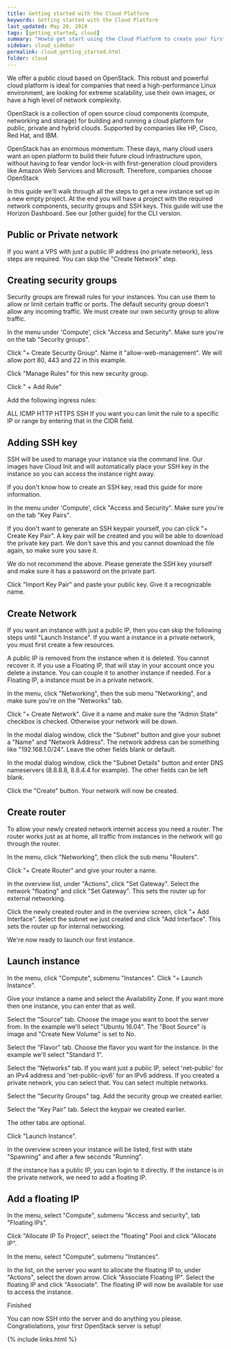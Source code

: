 ```yaml
---
title: Getting started with the Cloud Platform
keywords: Getting started with the Cloud Platform
last_updated: May 20, 2019
tags: [getting_started, cloud]
summary: "Howto get start using the Cloud Platform to create your first virtual machine and network infrastructure"
sidebar: cloud_sidebar
permalink: cloud_getting_started.html
folder: cloud
---
```


We offer a public cloud based on OpenStack. This robust and powerful cloud platform is ideal for companies that need a high-performance Linux environment, are looking for extreme scalability, use their own images, or have a high level of network complexity.

OpenStack is a collection of open source cloud components (compute, networking and storage) for building and running a cloud platform for public, private and hybrid clouds. Supported by companies like HP, Cisco, Red Hat, and IBM.

OpenStack has an enormous momentum. These days, many cloud users want an open platform to build their future cloud infrastructure upon, without having to fear vendor lock-in with first-generation cloud providers like Amazon Web Services and Microsoft. Therefore, companies choose OpenStack

In this guide we'll walk through all the steps to get a new instance set up in a new empty project. At the end you will have a project with the required network components, security groups and SSH keys. This guide will use the Horizon Dashboard. See our [other guide] for the CLI version.



## Public or Private network
 

If you want a VPS with just a public IP address (no private network), less steps are required. You can skip the "Create Network" step.

## Creating security groups
 

Security groups are firewall rules for your instances. You can use them to allow or limit certain traffic or ports. The default security group doesn't allow any incoming traffic. We must create our own security group to allow traffic.

In the menu under 'Compute', click "Access and Security". Make sure you're on the tab "Security groups".

Click "+ Create Security Group". Name it "allow-web-management". We will allow port 80, 443 and 22 in this example.

Click "Manage Rules" for this new security group.

Click " + Add Rule"

Add the following ingress rules:

ALL ICMP
HTTP
HTTPS
SSH
If you want you can limit the rule to a specific IP or range by entering that in the CIDR field.

 




## Adding SSH key
 

SSH will be used to manage your instance via the command line. Our images have Cloud Init and will automatically place your SSH key in the instance so you can access the instance right away.

If you don't know how to create an SSH key, read this guide for more information.

In the menu under 'Compute', click "Access and Security". Make sure you're on the tab "Key Pairs".

If you don't want to generate an SSH keypair yourself, you can click "+ Create Key Pair". A key pair will be created and you will be able to download the private key part. We don't save this and you cannot download the file again, so make sure you save it.

We do not recommend the above. Please generate the SSH key yourself and make sure it has a password on the private part.

Click "Import Key Pair" and paste your public key. Give it a recognizable name.

 



## Create Network
 

If you want an instance with just a public IP, then you can skip the following steps until "Launch Instance". If you want a instance in a private network, you must first create a few resources.

A public IP is removed from the instance when it is deleted. You cannot recover it. If you use a Floating IP, that will stay in your account once you delete a instance. You can couple it to another instance if needed. For a Floating IP, a instance must be in a private network.

In the menu, click "Networking", then the sub menu "Networking", and make sure you're on the "Networks" tab.

Click "+ Create Network". Give it a name and make sure the "Admin State" checkbox is checked. Otherwise your network will be down.

In the modal dialog window, click the "Subnet" button and give your subnet a "Name" and "Network Address". The network address can be something like "192.168.1.0/24". Leave the other fields blank or default.

In the modal dialog window, click the "Subnet Details" button and enter DNS nameservers (8.8.8.8, 8.8.4.4 for example). The other fields can be left blank.

Click the "Create" button. Your network will now be created.





 

## Create router
 

To allow your newly created network internet access you need a router. The router works just as at home, all traffic from instances in the network will go through the router.

In the menu, click "Networking", then click the sub menu "Routers".

Click "+ Create Router" and give your router a name.

In the overview list, under "Actions", click "Set Gateway". Select the network "floating" and click "Set Gateway". This sets the router up for external networking.



Click the newly created router and in the overview screen, click "+ Add Interface". Select the subnet we just created and click "Add Interface". This sets the router up for internal networking.



 



 



We're now ready to launch our first instance.

## Launch instance
 

In the menu, click "Compute", submenu "Instances". Click "+ Launch Instance".

Give your instance a name and select the Availability Zone. If you want more then one instance, you can enter that as well.

Select the "Source" tab. Choose the image you want to boot the server from. In the example we'll select "Ubuntu 16.04". The "Boot Source" is image and "Create New Volume" is set to No.

Select the "Flavor" tab. Choose the flavor you want for the instance. In the example we'll select "Standard 1".

Select the "Networks" tab. If you want just a public IP, select 'net-public' for an IPv4 address and 'net-public-ipv6' for an IPv6 address. If you created a private network, you can select that. You can select multiple networks.

Select the "Security Groups" tag. Add the security group we created earlier.

Select the "Key Pair" tab. Select the keypair we created earlier.

The other tabs are optional.

Click "Launch Instance".

In the overview screen your instance will be listed, first with state "Spawning" and after a few seconds "Running".

If the instance has a public IP, you can login to it directly. If the instance is in the private network, we need to add a floating IP.


 

## Add a floating IP
 

In the menu, select "Compute", submenu "Access and security", tab "Floating IPs".

Click "Allocate IP To Project", select the "floating" Pool and click "Allocate IP".



In the menu, select "Compute", submenu "Instances".

In the list, on the server you want to allocate the floating IP to, under "Actions", select the down arrow. Click "Associate Floating IP". Select the floating IP and click "Associate". The floating IP will now be available for use to access the instance.



 

Finished
 

You can now SSH into the server and do anything you please. Congratiolations, your first OpenStack server is setup!





{% include links.html %}
